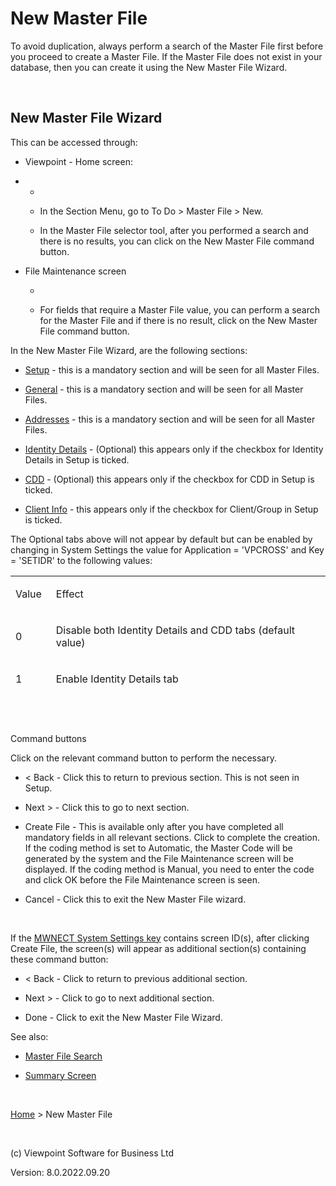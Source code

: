 



# <span class="Bold">New Master File</span>
<span class="Bold">To avoid duplication, always perform a search of 
 the Master File first before you proceed to create a Master File. If the 
 Master File does not exist in your database, then you can create it using 
 the New Master File Wizard.</span>

&nbsp;
## New Master File Wizard
This can be accessed through:

	

- Viewpoint - Home screen:

	

- 
    - 
        		
        
    - In the Section Menu, go to To Do &gt; Master File &gt; New.
        
        
        		
    - In the Master File selector tool, after you performed a 
        		 search and there is no results, you can click on the New Master 
        		 File command button.
        
        
        	

	

- File Maintenance screen

	

    - 
        		
        
    - For fields that require a Master File value, you can perform 
        		 a search for the Master File and if there is no result, click 
        		 on the New Master File command button.
        
        
        	

In the New Master File Wizard, are the following sections:

	

- <span class="Bold">[Setup](file:///c:/temp/0457b882-c844-4314-8878-ce1a9c2207bd/input/MF_-_Setup.htm) - this 
    	 is a mandatory section and will be seen for all Master Files.</span>

	

- <span class="Bold">[General](file:///c:/temp/0457b882-c844-4314-8878-ce1a9c2207bd/input/MF_General.htm)</span> 
    	 <span class="Bold">- this is a mandatory section and will be seen 
    	 for all Master Files.</span>

	

- <span class="Bold">[Addresses](file:///c:/temp/0457b882-c844-4314-8878-ce1a9c2207bd/input/Addresses.htm)</span> 
    	 <span class="Bold">- this is a mandatory section and will be seen 
    	 for all Master Files.</span>

	

- <span class="Bold">[Identity 
    	 Details](file:///c:/temp/0457b882-c844-4314-8878-ce1a9c2207bd/input/MF_-_Identity_Details.htm) - (Optional) this appears only if the checkbox for Identity 
    	 Details in Setup is ticked.</span>

	

- <span class="Bold">[CDD](file:///c:/temp/0457b882-c844-4314-8878-ce1a9c2207bd/input/MF_-_CDD.htm)</span> <span class="Bold">- (Optional) this appears only if the checkbox for CDD 
    	 in Setup is ticked.</span>

	

- <span class="Bold">[Client 
    	 Info](file:///c:/temp/0457b882-c844-4314-8878-ce1a9c2207bd/input/MF_-_Client_Information.htm)</span> <span class="Bold">- this appears only if the checkbox 
    	 for Client/Group in Setup is ticked.</span>

The Optional tabs above will not appear by default but can be enabled 
 by changing in System Settings the value for Application = 'VPCROSS' and 
 Key = 'SETIDR' to the following values:

<table class="Table1" style="border-left-width: 2px; border-right-width: 2px; border-bottom-width: 2px; border-top-width: 2px; height: 174px; left: 0px; top: 658px;" cellspacing="0px" width="700">
	<colgroup>	<col width="68">
		<col width="608">
	</colgroup>
	<tbody><tr class="t1st">
		<td>

Value

</td>
		<td>

Effect

</td>
	</tr>
	<tr class="t2Row">
		<td class="t1Col">

0

</td>
		<td class="t2Col">

Disable both Identity Details and CDD tabs 
		 (default value)

</td>
	</tr>
	<tr class="t1Row">
		<td class="t1Col">

1

</td>
		<td class="t2Col">

Enable Identity Details tab

</td>
	</tr>
	<tr class="t2Row">
		<td class="t1Col">

2

</td>
		<td class="t2Col">

Enable CDD tab

</td>
	</tr>
	<tr class="t1Row">
		<td class="t1Col">

3

</td>
		<td class="t2Col">

<span style="font-weight: normal;">Enable 
		 both Identity Details and CDD tabs</span>

</td>
	</tr>
</tbody></table>

&nbsp;

&nbsp;

Command buttons

Click on the relevant command button to perform the necessary.

	

- <span class="hcp3">&lt; Back</span> - Click this 
    	 to return to previous section. This is not seen in Setup.

	

- <span class="hcp3">Next &gt;</span> - Click this 
    	 to go to next section.

	

- <span class="hcp3">Create File</span> - This is 
    	 available only after you have completed all mandatory fields in all 
    	 relevant sections. Click to complete the creation. If the coding method 
    	 is set to Automatic, the Master Code will be generated by the system 
    	 and the File Maintenance screen will be displayed. If the coding method 
    	 is Manual, you need to enter the code and click OK before the File 
    	 Maintenance screen is seen.

	

- <span class="hcp3">Cancel</span> - Click this 
    	 to exit the New Master File wizard.

&nbsp;

If the [MWNECT System 
 Settings key](file:///c:/temp/0457b882-c844-4314-8878-ce1a9c2207bd/Configuration/System_Settings.htm) contains screen ID(s), after clicking Create File, the 
 screen(s) will appear as additional section(s) containing these command 
 button:

	

- <span class="hcp3">&lt; Back</span> - Click to 
    	 return to previous additional section.

	

- <span class="hcp3">Next &gt;</span> - Click to 
    	 go to next additional section.

	

- <span class="hcp3">Done</span> - Click to exit 
    	 the New Master File Wizard.

See also:

	

- [Master File Search](file:///c:/temp/0457b882-c844-4314-8878-ce1a9c2207bd/input/Master_File_Search.htm)

	

- [Summary Screen](file:///c:/temp/0457b882-c844-4314-8878-ce1a9c2207bd/input/Summary_Screen.htm)

&nbsp;

[Home](file:///c:/temp/0457b882-c844-4314-8878-ce1a9c2207bd/input/Copyright_Notice.htm) &gt; New Master File

&nbsp;

(c) Viewpoint Software for 
 Business Ltd

Version: 8.0.2022.09.20


